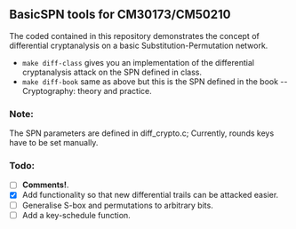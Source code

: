 ## BasicSPN tools for CM30173/CM50210

The coded contained in this repository demonstrates the concept of differential cryptanalysis on a basic Substitution-Permutation network.

* `make diff-class` gives you an implementation of the differential cryptanalysis attack on the SPN defined in class.
* `make diff-book` same as above but this is the SPN defined in the book  -- Cryptography: theory and practice.

### Note:

The SPN parameters are defined in diff_crypto.c; Currently, rounds keys have to be set manually.

### Todo: 


- [ ] **Comments!**.
- [x] Add functionality so that new differential trails can be attacked easier.
- [ ] Generalise S-box and permutations to arbitrary bits.
- [ ] Add a key-schedule function.
